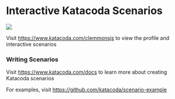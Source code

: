 # Interactive Katacoda Scenarios

[![](http://shields.katacoda.com/katacoda/clemmonsjs/count.svg)](https://www.katacoda.com/clemmonsjs "Get your profile on Katacoda.com")

Visit https://www.katacoda.com/clemmonsjs to view the profile and interactive scenarios

### Writing Scenarios
Visit https://www.katacoda.com/docs to learn more about creating Katacoda scenarios

For examples, visit https://github.com/katacoda/scenario-example
